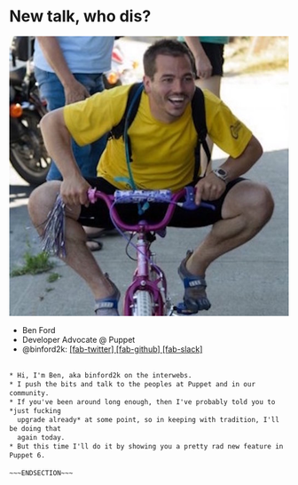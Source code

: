 <!SLIDEr nofooter>
# New talk, who dis?

![profile](/_images/square.jpeg)

* Ben Ford
* Developer Advocate @ Puppet
* @binford2k:
[ [fab-twitter] ](https://www.twitter.com/binford2k)
[ [fab-github] ](https://www.github.com/binford2k)
[ [fab-slack] ](https://puppetcommunity.slack.com/team/U11HA7VJ7)

~~~SECTION:notes~~~

* Hi, I'm Ben, aka binford2k on the interwebs.
* I push the bits and talk to the peoples at Puppet and in our community.
* If you've been around long enough, then I've probably told you to *just fucking
  upgrade already* at some point, so in keeping with tradition, I'll be doing that
  again today.
* But this time I'll do it by showing you a pretty rad new feature in Puppet 6.

~~~ENDSECTION~~~
